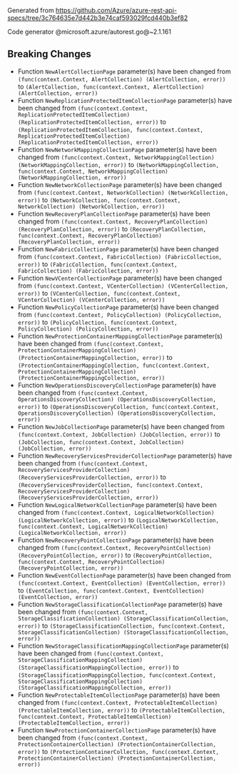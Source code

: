 Generated from https://github.com/Azure/azure-rest-api-specs/tree/3c764635e7d442b3e74caf593029fcd440b3ef82

Code generator @microsoft.azure/autorest.go@~2.1.161

## Breaking Changes

- Function `NewAlertCollectionPage` parameter(s) have been changed from `(func(context.Context, AlertCollection) (AlertCollection, error))` to `(AlertCollection, func(context.Context, AlertCollection) (AlertCollection, error))`
- Function `NewReplicationProtectedItemCollectionPage` parameter(s) have been changed from `(func(context.Context, ReplicationProtectedItemCollection) (ReplicationProtectedItemCollection, error))` to `(ReplicationProtectedItemCollection, func(context.Context, ReplicationProtectedItemCollection) (ReplicationProtectedItemCollection, error))`
- Function `NewNetworkMappingCollectionPage` parameter(s) have been changed from `(func(context.Context, NetworkMappingCollection) (NetworkMappingCollection, error))` to `(NetworkMappingCollection, func(context.Context, NetworkMappingCollection) (NetworkMappingCollection, error))`
- Function `NewNetworkCollectionPage` parameter(s) have been changed from `(func(context.Context, NetworkCollection) (NetworkCollection, error))` to `(NetworkCollection, func(context.Context, NetworkCollection) (NetworkCollection, error))`
- Function `NewRecoveryPlanCollectionPage` parameter(s) have been changed from `(func(context.Context, RecoveryPlanCollection) (RecoveryPlanCollection, error))` to `(RecoveryPlanCollection, func(context.Context, RecoveryPlanCollection) (RecoveryPlanCollection, error))`
- Function `NewFabricCollectionPage` parameter(s) have been changed from `(func(context.Context, FabricCollection) (FabricCollection, error))` to `(FabricCollection, func(context.Context, FabricCollection) (FabricCollection, error))`
- Function `NewVCenterCollectionPage` parameter(s) have been changed from `(func(context.Context, VCenterCollection) (VCenterCollection, error))` to `(VCenterCollection, func(context.Context, VCenterCollection) (VCenterCollection, error))`
- Function `NewPolicyCollectionPage` parameter(s) have been changed from `(func(context.Context, PolicyCollection) (PolicyCollection, error))` to `(PolicyCollection, func(context.Context, PolicyCollection) (PolicyCollection, error))`
- Function `NewProtectionContainerMappingCollectionPage` parameter(s) have been changed from `(func(context.Context, ProtectionContainerMappingCollection) (ProtectionContainerMappingCollection, error))` to `(ProtectionContainerMappingCollection, func(context.Context, ProtectionContainerMappingCollection) (ProtectionContainerMappingCollection, error))`
- Function `NewOperationsDiscoveryCollectionPage` parameter(s) have been changed from `(func(context.Context, OperationsDiscoveryCollection) (OperationsDiscoveryCollection, error))` to `(OperationsDiscoveryCollection, func(context.Context, OperationsDiscoveryCollection) (OperationsDiscoveryCollection, error))`
- Function `NewJobCollectionPage` parameter(s) have been changed from `(func(context.Context, JobCollection) (JobCollection, error))` to `(JobCollection, func(context.Context, JobCollection) (JobCollection, error))`
- Function `NewRecoveryServicesProviderCollectionPage` parameter(s) have been changed from `(func(context.Context, RecoveryServicesProviderCollection) (RecoveryServicesProviderCollection, error))` to `(RecoveryServicesProviderCollection, func(context.Context, RecoveryServicesProviderCollection) (RecoveryServicesProviderCollection, error))`
- Function `NewLogicalNetworkCollectionPage` parameter(s) have been changed from `(func(context.Context, LogicalNetworkCollection) (LogicalNetworkCollection, error))` to `(LogicalNetworkCollection, func(context.Context, LogicalNetworkCollection) (LogicalNetworkCollection, error))`
- Function `NewRecoveryPointCollectionPage` parameter(s) have been changed from `(func(context.Context, RecoveryPointCollection) (RecoveryPointCollection, error))` to `(RecoveryPointCollection, func(context.Context, RecoveryPointCollection) (RecoveryPointCollection, error))`
- Function `NewEventCollectionPage` parameter(s) have been changed from `(func(context.Context, EventCollection) (EventCollection, error))` to `(EventCollection, func(context.Context, EventCollection) (EventCollection, error))`
- Function `NewStorageClassificationCollectionPage` parameter(s) have been changed from `(func(context.Context, StorageClassificationCollection) (StorageClassificationCollection, error))` to `(StorageClassificationCollection, func(context.Context, StorageClassificationCollection) (StorageClassificationCollection, error))`
- Function `NewStorageClassificationMappingCollectionPage` parameter(s) have been changed from `(func(context.Context, StorageClassificationMappingCollection) (StorageClassificationMappingCollection, error))` to `(StorageClassificationMappingCollection, func(context.Context, StorageClassificationMappingCollection) (StorageClassificationMappingCollection, error))`
- Function `NewProtectableItemCollectionPage` parameter(s) have been changed from `(func(context.Context, ProtectableItemCollection) (ProtectableItemCollection, error))` to `(ProtectableItemCollection, func(context.Context, ProtectableItemCollection) (ProtectableItemCollection, error))`
- Function `NewProtectionContainerCollectionPage` parameter(s) have been changed from `(func(context.Context, ProtectionContainerCollection) (ProtectionContainerCollection, error))` to `(ProtectionContainerCollection, func(context.Context, ProtectionContainerCollection) (ProtectionContainerCollection, error))`
